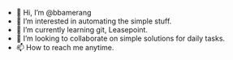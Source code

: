 - 👋 Hi, I’m @bbamerang
- 👀 I’m interested in automating the simple stuff.
- 🌱 I’m currently learning git, Leasepoint.
- 💞️ I’m looking to collaborate on simple solutions for daily tasks.
- 📫 How to reach me anytime.

<!---
bbamerang/bbamerang is a ✨ special ✨ repository because its `README.md` (this file) appears on your GitHub profile.
You can click the Preview link to take a look at your changes.
--->
